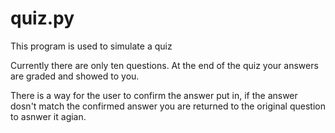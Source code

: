 # quiz.py
This program is used to simulate a quiz

Currently there are only ten questions. At the end of the quiz your answers are graded and showed to you.

There is a way for the user to confirm the answer put in, if the answer dosn't match the confirmed answer you are returned to the original question to asnwer it agian.
